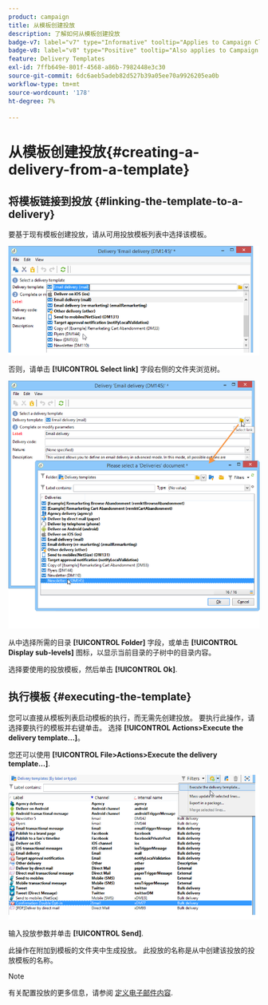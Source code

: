 ```yaml
---
product: campaign
title: 从模板创建投放
description: 了解如何从模板创建投放
badge-v7: label="v7" type="Informative" tooltip="Applies to Campaign Classic v7"
badge-v8: label="v8" type="Positive" tooltip="Also applies to Campaign v8"
feature: Delivery Templates
exl-id: 7ffb649e-801f-4568-a86b-7982448e3c30
source-git-commit: 6dc6aeb5adeb82d527b39a05ee70a9926205ea0b
workflow-type: tm+mt
source-wordcount: '178'
ht-degree: 7%

---
```


# 从模板创建投放{#creating-a-delivery-from-a-template}



## 将模板链接到投放 {#linking-the-template-to-a-delivery}

要基于现有模板创建投放，请从可用投放模板列表中选择该模板。

![](assets/s_ncs_user_wizard_select_template.png)

否则，请单击 **[!UICONTROL Select link]** 字段右侧的文件夹浏览树。

![](assets/s_ncs_user_wizard_choose_link.png)

从中选择所需的目录 **[!UICONTROL Folder]** 字段，或单击 **[!UICONTROL Display sub-levels]** 图标，以显示当前目录的子树中的目录内容。

选择要使用的投放模板，然后单击 **[!UICONTROL Ok]**.

## 执行模板 {#executing-the-template}

您可以直接从模板列表启动模板的执行，而无需先创建投放。 要执行此操作，请选择要执行的模板并右键单击。 选择 **[!UICONTROL Actions>Execute the delivery template...]**。

您还可以使用 **[!UICONTROL File>Actions>Execute the delivery template...]**.

![](assets/s_ncs_user_template_execute_menu.png)

输入投放参数并单击 **[!UICONTROL Send]**.

此操作在附加到模板的文件夹中生成投放。 此投放的名称是从中创建该投放的投放模板的名称。

>[!NOTE]
>
>有关配置投放的更多信息，请参阅 [定义电子邮件内容](defining-the-email-content.md).
